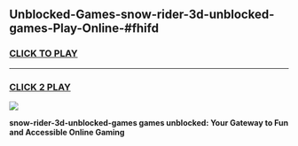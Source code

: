 
## Unblocked-Games-snow-rider-3d-unblocked-games-Play-Online-#fhifd
<h3>
<a href="https://premium.freeplayer.one?title=snow-rider-3d-unblocked-games&ref=27F">CLICK TO PLAY</a></h3>
<hr>

<h3>
<a href="https://premium.freeplayer.one?title=snow-rider-3d-unblocked-games&ref=27F">CLICK 2 PLAY</a>
  
</h3>

<a href="https://premium.freeplayer.one?title=snow-rider-3d-unblocked-games&ref=27F"><img src="https://clearcache.store/games.png"></a>


**snow-rider-3d-unblocked-games games unblocked: Your Gateway to Fun and Accessible Online Gaming**
